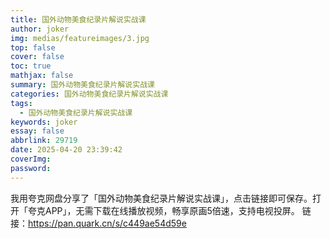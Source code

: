 ```yaml
---
title: 国外动物美食纪录片解说实战课
author: joker
img: medias/featureimages/3.jpg
top: false
cover: false
toc: true
mathjax: false
summary: 国外动物美食纪录片解说实战课
categories: 国外动物美食纪录片解说实战课
tags:
  - 国外动物美食纪录片解说实战课
keywords: joker
essay: false
abbrlink: 29719
date: 2025-04-20 23:39:42
coverImg:
password:
---
```


我用夸克网盘分享了「国外动物美食纪录片解说实战课」，点击链接即可保存。打开「夸克APP」，无需下载在线播放视频，畅享原画5倍速，支持电视投屏。
链接：https://pan.quark.cn/s/c449ae54d59e
